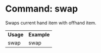 # Command: swap

Swaps current hand item with offhand item.


<table>
  <tr>
   <td><strong>Usage</strong>
   </td>
   <td><strong>Example</strong>
   </td>
  </tr>
  <tr>
   <td>swap
   </td>
   <td>swap
   </td>
  </tr>
</table>

